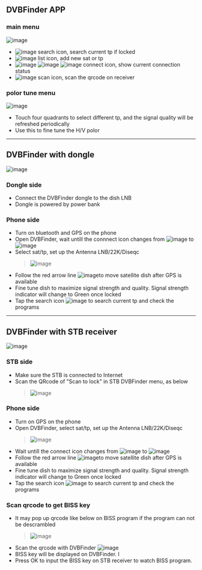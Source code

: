 ## DVBFinder APP
### main menu
![image](https://github.com/DVBFinder/DVBFinder/blob/master/pic/menu.png)
- ![image](https://github.com/DVBFinder/DVBFinder/blob/master/pic/search.png) search icon, search current tp if locked
- ![image](https://github.com/DVBFinder/DVBFinder/blob/master/pic/satellite.png)  list icon, add new sat or tp
- ![image](https://github.com/DVBFinder/DVBFinder/blob/master/pic/unconnect.png) ![image](https://github.com/DVBFinder/DVBFinder/blob/master/pic/bluetooth.png) ![image](https://github.com/DVBFinder/DVBFinder/blob/master/pic/net_connected.png) connect icon, show current connection status
- ![image](https://github.com/DVBFinder/DVBFinder/blob/master/pic/qr.png) scan icon, scan the qrcode on receiver

### polor tune menu
![image](https://github.com/DVBFinder/DVBFinder/blob/master/pic/tps.png)
- Touch four quadrants to select different tp, and the signal quality will be refreshed periodically
- Use this to fine tune the H/V polor
----

## DVBFinder with dongle
![image](https://github.com/DVBFinder/DVBFinder/blob/master/pic/dongle.png)

### Dongle side
- Connect the DVBFinder dongle to the dish LNB
- Dongle is powered by power bank
### Phone side
- Turn on bluetooth and GPS on the phone
- Open DVBFinder, wait untill the connnect icon changes from ![image](https://github.com/DVBFinder/DVBFinder/blob/master/pic/unconnect.png) to ![image](https://github.com/DVBFinder/DVBFinder/blob/master/pic/bluetooth.png)
- Select sat/tp, set up the Antenna LNB/22K/Diseqc
  > ![image](https://github.com/DVBFinder/DVBFinder/blob/master/pic/setting.png)
- Follow the red arrow line ![image](https://github.com/DVBFinder/DVBFinder/blob/master/pic/arrow.png)to move satellite dish after GPS is available
- Fine tune dish to maximize signal strength and quality. Signal strength indicator will change to Green once locked
- Tap the search icon ![image](https://github.com/DVBFinder/DVBFinder/blob/master/pic/search.png) to search current tp and check the programs

----

## DVBFinder with STB receiver
![image](https://github.com/DVBFinder/DVBFinder/blob/master/pic/stb.png)

### STB side
- Make sure the STB is connected to Internet
- Scan the QRcode of "Scan to lock" in STB DVBFinder menu, as below
	> ![image](https://github.com/DVBFinder/DVBFinder/blob/master/pic/boxmenu.png)
### Phone side
- Turn on GPS on the phone
- Open DVBFinder, select sat/tp, set up the Antenna LNB/22K/Diseqc
  > ![image](https://github.com/DVBFinder/DVBFinder/blob/master/pic/setting.png)
- Wait untill the connect icon changes from ![image](https://github.com/DVBFinder/DVBFinder/blob/master/pic/unconnect.png) to ![image](https://github.com/DVBFinder/DVBFinder/blob/master/pic/net_connected.png)
- Follow the red arrow line ![image](https://github.com/DVBFinder/DVBFinder/blob/master/pic/arrow.png)to move satellite dish after GPS is available
- Fine tune dish to maximize signal strength and quality. Signal strength indicator will change to Green once locked
- Tap the search icon ![image](https://github.com/DVBFinder/DVBFinder/blob/master/pic/search.png) to search current tp and check the programs
### Scan qrcode to get BISS key
- It may pop up qrcode like below on BISS program if the program can not be descrambled
	> ![image](https://github.com/DVBFinder/DVBFinder/blob/master/pic/biss.png)
- Scan the qrcode with DVBFinder ![image](https://github.com/DVBFinder/DVBFinder/blob/master/pic/qr.png)
- BISS key will be displayed on DVBFinder. I
- Press OK to input the BISS key on STB receiver to watch BISS program.
